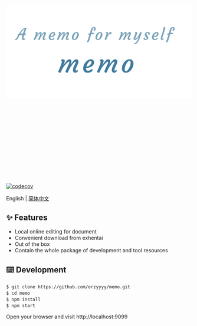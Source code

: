 <p align="center">
  <img src="./docs/logo_transparent.gif" />
</p>

<div style="height: 200px;"></div>

[![codecov](https://codecov.io/gh/orzyyyy/memo/branch/master/graph/badge.svg)](https://codecov.io/gh/orzyyyy/memo)

English | [简体中文](./README-zh_CN.md)

## ✨ Features

- Local online editing for document
- Convenient download from exhentai
- Out of the box
- Contain the whole package of development and tool resources

## ⌨️ Development

```bash
$ git clone https://github.com/orzyyyy/memo.git
$ cd memo
$ npm install
$ npm start
```

Open your browser and visit http://localhost:9099
